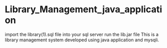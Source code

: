# Library_Management_java_application
import the library(1).sql file into your sql server
run the lib.jar file
This is a library management system developed using java application and mysqli.
